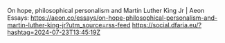 On hope, philosophical personalism and Martin Luther King Jr | Aeon Essays: https://aeon.co/essays/on-hope-philosophical-personalism-and-martin-luther-king-jr?utm_source=rss-feed https://social.dfaria.eu/?hashtag=2024-07-23T13:45:19Z